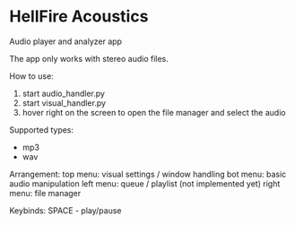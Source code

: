 # HellFire Acoustics
Audio player and analyzer app


The app only works with stereo audio files.

How to use:
1. start audio_handler.py
2. start visual_handler.py
3. hover right on the screen to open the file manager and select the audio

Supported types:
 - mp3
 - wav



Arrangement:
top menu: visual settings / window handling
bot menu: basic audio manipulation
left menu: queue / playlist (not implemented yet)
right menu: file manager


Keybinds:
SPACE - play/pause

